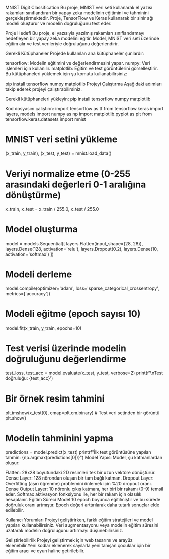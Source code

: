 MNIST Digit Classification
Bu proje, MNIST veri seti kullanarak el yazısı rakamları sınıflandıran bir yapay zeka modelinin eğitimini ve tahminini gerçekleştirmektedir. Proje, TensorFlow ve Keras kullanarak bir sinir ağı modeli oluşturur ve modelin doğruluğunu test eder.

Proje Hedefi
Bu proje, el yazısıyla yazılmış rakamları sınıflandırmayı hedefleyen bir yapay zeka modelini eğitir. Model, MNIST veri seti üzerinde eğitim alır ve test verileriyle doğruluğunu değerlendirir.

Gerekli Kütüphaneler
Projede kullanılan ana kütüphaneler şunlardır:

tensorflow: Modelin eğitimini ve değerlendirmesini yapar.
numpy: Veri işlemleri için kullanılır.
matplotlib: Eğitim ve test görüntülerini görselleştirir.
Bu kütüphaneleri yüklemek için şu komutu kullanabilirsiniz:


pip install tensorflow numpy matplotlib
Projeyi Çalıştırma
Aşağıdaki adımları takip ederek projeyi çalıştırabilirsiniz.

Gerekli kütüphaneleri yükleyin:
pip install tensorflow numpy matplotlib

Kod dosyasını çalıştırın:
import tensorflow as tf
from tensorflow.keras import layers, models
import numpy as np
import matplotlib.pyplot as plt
from tensorflow.keras.datasets import mnist

# MNIST veri setini yükleme
(x_train, y_train), (x_test, y_test) = mnist.load_data()

# Veriyi normalize etme (0-255 arasındaki değerleri 0-1 aralığına dönüştürme)
x_train, x_test = x_train / 255.0, x_test / 255.0

# Model oluşturma
model = models.Sequential([
    layers.Flatten(input_shape=(28, 28)),
    layers.Dense(128, activation='relu'),
    layers.Dropout(0.2),
    layers.Dense(10, activation='softmax')
])

# Modeli derleme
model.compile(optimizer='adam',
              loss='sparse_categorical_crossentropy',
              metrics=['accuracy'])

# Modeli eğitme (epoch sayısı 10)
model.fit(x_train, y_train, epochs=10)

# Test verisi üzerinde modelin doğruluğunu değerlendirme
test_loss, test_acc = model.evaluate(x_test, y_test, verbose=2)
print(f'\nTest doğruluğu: {test_acc}')

# Bir örnek resim tahmini
plt.imshow(x_test[0], cmap=plt.cm.binary)  # Test veri setinden bir görüntü
plt.show()

# Modelin tahminini yapma
predictions = model.predict(x_test)
print(f"İlk test görüntüsüne yapılan tahmin: {np.argmax(predictions[0])}")
Model Yapısı
Model, şu katmanlardan oluşur:

Flatten: 28x28 boyutundaki 2D resimleri tek bir uzun vektöre dönüştürür.
Dense Layer: 128 nörondan oluşan bir tam bağlı katman.
Dropout Layer: Overfitting (aşırı öğrenme) problemini önlemek için %20 dropout oranı.
Dense Output Layer: 10 nöronlu çıkış katmanı, her biri bir rakamı (0-9) temsil eder. Softmax aktivasyon fonksiyonu ile, her bir rakam için olasılık hesaplanır.
Eğitim Süreci
Model 10 epoch boyunca eğitilmiştir ve bu sürede doğruluk oranı artmıştır. Epoch değeri arttırılarak daha tutarlı sonuçlar elde edilebilir.

Kullanıcı Yorumları
Projeyi geliştirirken, farklı eğitim stratejileri ve model yapıları kullanabilirsiniz. Veri augmentasyonu veya modelin eğitim süresini uzatarak modelin doğruluğunu artırmayı düşünebilirsiniz.

Geliştirlebilirlik
Projeyi geliştirmek için web tasarımı ve arayüz eklenebilir.Yeni kodlar eklenerek sayılarla yeni tanışan çocuklar için bir eğitim aracı ve oyun haline getirilebilir.
